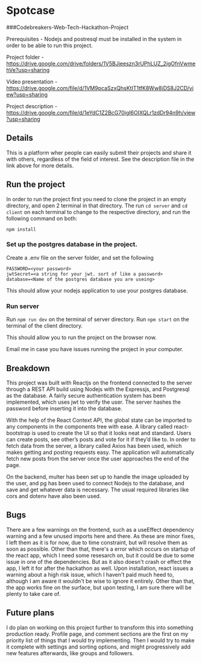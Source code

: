 # Spotcase

###Codebreakers-Web-Tech-Hackathon-Project

Prerequisites - Nodejs and postresql must be installed in the system in order to be able to run this project.

Project folder - https://drive.google.com/drive/folders/1V5BJieeszn3rUPhLUZ_2igOfnVwmehVe?usp=sharing

Video presentation - https://drive.google.com/file/d/1VM9pcaSzxQhsKtIT1tfK8Ww8iDS8J2CD/view?usp=sharing

Project description - https://drive.google.com/file/d/1eYdC1Z2BcG70igI6OIXQLr1zdDr94n9h/view?usp=sharing


## Details
This is a platform wher people can easily submit their projects and share it with others, regardless of the field of interest. See the description file in the link above for more details.



## Run the project 

In order to run the project first you need to clone the project in an empty directory, and open 2 terminal in that directory.
The run `cd server` and `cd client` on each terminal to change to the respective directory, and run the following command on both: 

```
npm install
```
### Set up the postgres database in the project.

Create a .env file on the server folder, and set the following

```
PASSWORD=<your password>
jwtSecret=<a string for your jwt. sort of like a password>
database=<Name of the postgres database you are useing>
```

This should allow your nodejs application to use your postgres database.

### Run server

Run `npm run dev` on the terminal of server directory.
Run `npm start` on the terminal of the client directory.

This should allow you to run the project on the browser now.

Email me in case you have issues running the project in your computer.


## Breakdown
This project was built with Reactjs on the frontend connected to the server through a REST API build using Nodejs with the Expressjs, and Postgresql as the database. A fairly secure authentication system has been implemented, which uses jwt to verify the user. The server hashes the password before inserting it into the database. 

With the help of the React Context API, the global state can be imported to any components in the components tree with ease. A library called react-bootstrap is used to create the UI so that it looks neat and standard. Users can create posts, see other’s posts and vote for it if they’d like to. In order to fetch data from the server, a library called Axios has been used, which makes getting and posting requests easy. The application will automatically fetch new posts from the server once the user approaches the end of the page.

On the backend, multer has been set up to handle the image uploaded by the user, and pg has been used to connect Nodejs to the database, and save and get whatever data is necessary. The usual required libraries like cors and dotenv have also been used.


## Bugs
There are a few warnings on the frontend, such as a useEffect dependency warning and a few unused imports here and there.
As these are minor fixes, I left them as it is for now, due to time constraint, but will resolve them as soon as possible.
Other than that, there's a error which occurs on startup of the react app, which I need some resesarch on, but it could be due to some issue in one of the dependencies. But as it also doesn't crash or effect the app, I left it for after the hackathon as well. Upon installation, react issues a warning about a high risk issue, which I haven't paid much heed to, although I am aware it wouldn't be wise to ignore it entirely. Other than that, the app works fine on the surface, but upon testing, I am sure there will be plenty to take care of. 

## Future plans
I do plan on working on this project further to transform this into something production ready. Profile page, and comment sections are the first on my priority list of things that I would try implementing. Then I would try to make it complete with settings and sorting options, and might progressively add new features afterwards, like groups and followers.



